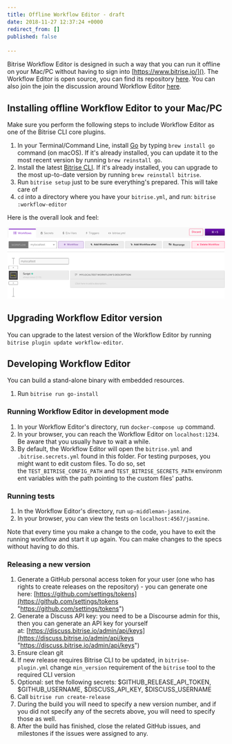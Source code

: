 ```yaml
---
title: Offline Workflow Editor - draft
date: 2018-11-27 12:37:24 +0000
redirect_from: []
published: false

---
```

Bitrise Workflow Editor is designed in such a way that you can run it offline on your Mac/PC without having to sign into [https://www.bitrise.io/](). The Workflow Editor is open source, you can find its repository [here](https://github.com/bitrise-io/bitrise-workflow-editor). You can also join the join the discussion around Workflow Editor [here](https://discuss.bitrise.io/t/workflow-editor-v2-open-source-offline-workflow-editor/39).

## Installing offline Workflow Editor to your Mac/PC

Make sure you perform the following steps to include Workflow Editor as one of the Bitrise CLI core plugins.

1. In your Terminal/Command Line, install [Go](https://golang.org/) by typing `brew install go` command (on macOS). If it's already installed, you can update it to the most recent version by running `brew reinstall go`.
2. Install the latest [Bitrise CLI](/bitrise-cli/installation/). If it's already installed, you can upgrade to the most up-to-date version by running `brew reinstall bitrise`.
3. Run `bitrise setup` just to be sure everything's prepared. This will take care of
4. `cd` into a directory where you have your `bitrise.yml`, and run: `bitrise :workflow-editor`

Here is the overall look and feel:

![](/img/offline-workflow-editor.png)

## Upgrading Workflow Editor version

You can upgrade to the latest version of the Workflow Editor by running `bitrise plugin update workflow-editor`.

## Developing Workflow Editor

You can build a stand-alone binary with embedded resources.

1. Run `bitrise run go-install`

### Running Workflow Editor in development mode

1. In your Workflow Editor's directory, run `docker-compose up` command.
2. In your browser, you can reach the Workflow Editor on `localhost:1234`. Be aware that you usually have to wait a while.
3. By default, the Workflow Editor will open the `bitrise.yml` and `.bitrise.secrets.yml` found in this folder. For testing purposes, you might want to edit custom files. To do so, set the `TEST_BITRISE_CONFIG_PATH` and `TEST_BITRISE_SECRETS_PATH` environment variables with the path pointing to the custom files' paths.

### Running tests

1. In the Workflow Editor's directory, run `up-middleman-jasmine`.
2. In your browser, you can view the tests on `localhost:4567/jasmine`.

Note that every time you make a change to the code, you have to exit the running workflow and start it up again. You can make changes to the specs without having to do this.

### Releasing a new version

1. Generate a GitHub personal access token for your user (one who has rights to create releases on the repository) - you can generate one here: [https://github.com/settings/tokens](https://github.com/settings/tokens "https://github.com/settings/tokens")
2. Generate a Discuss API key: you need to be a Discourse admin for this, then you can generate an API key for yourself at: [https://discuss.bitrise.io/admin/api/keys](https://discuss.bitrise.io/admin/api/keys "https://discuss.bitrise.io/admin/api/keys")
3. Ensure clean git
4. If new release requires Bitrise CLI to be updated, in `bitrise-plugin.yml` change `min_version` requirement of the `bitrise` tool to the required CLI version
5. Optional: set the following secrets: $GITHUB_RELEASE_API_TOKEN, $GITHUB_USERNAME, $DISCUSS_API_KEY, $DISCUSS_USERNAME
6. Call `bitrise run create-release`
7. During the build you will need to specify a new version number, and if you did not specify any of the secrets above, you will need to specify those as well.
8. After the build has finished, close the related GitHub issues, and milestones if the issues were assigned to any.